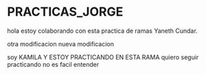# PRACTICAS_JORGE
hola estoy colaborando con esta practica de ramas
Yaneth Cundar.



otra modificacion nueva 
modificacion


soy KAMILA Y ESTOY PRACTICANDO EN ESTA RAMA
quiero seguir practicando 
no es facil entender